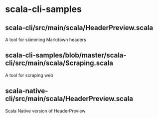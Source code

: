 # scala-cli-samples

## scala-cli/src/main/scala/HeaderPreview.scala
A tool for skimming Markdown headers

## scala-cli-samples/blob/master/scala-cli/src/main/scala/Scraping.scala
A tool for scraping web

## scala-native-cli/src/main/scala/HeaderPreview.scala
Scala Native version of HeaderPreview
